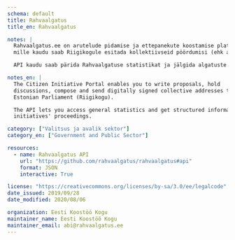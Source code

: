 ```yaml
---
schema: default
title: Rahvaalgatus
title_en: Rahvaalgatus

notes: |
  Rahvaalgatus.ee on arutelude pidamise ja ettepanekute koostamise platvorm,
  mille kaudu saab Riigikogule esitada kollektiivseid pöördumisi (ehk algatusi).

  API kaudu saab pärida Rahvaalgatuse statistikat ja jälgida algatuste käekäiku.

notes_en: |
  The Citizen Initiative Portal enables you to write proposals, hold
  discussions, compose and send digitally signed collective addresses to the
  Estonian Parliament (Riigikogu).

  The API lets you access general statistics and get structured information on
  initiatives' proceedings.

category: ["Valitsus ja avalik sektor"]
category_en: ["Government and Public Sector"]

resources:
  - name: Rahvaalgatus API
    url: "https://github.com/rahvaalgatus/rahvaalgatus#api"
    format: JSON
    interactive: True

license: "https://creativecommons.org/licenses/by-sa/3.0/ee/legalcode"
date_issued: 2019/09/28
date_modified: 2020/08/06

organization: Eesti Koostöö Kogu
maintainer_name: Eesti Koostöö Kogu
maintainer_email: abi@rahvaalgatus.ee
---
```

